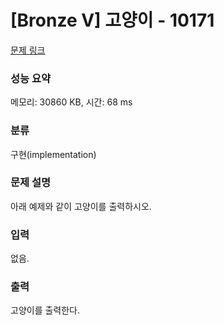 # [Bronze V] 고양이 - 10171 

[문제 링크](https://www.acmicpc.net/problem/10171) 

### 성능 요약

메모리: 30860 KB, 시간: 68 ms

### 분류

구현(implementation)

### 문제 설명

아래 예제와 같이 고양이를 출력하시오.
### 입력 

 없음.
### 출력 

 고양이를 출력한다.


